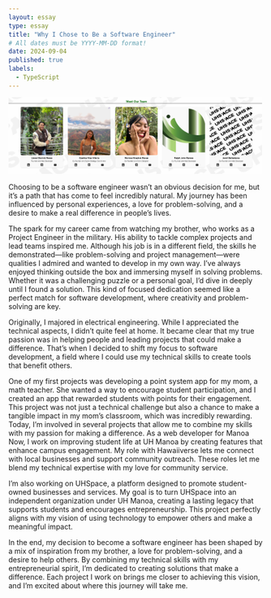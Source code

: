 ```yaml
---
layout: essay
type: essay
title: "Why I Chose to Be a Software Engineer"
# All dates must be YYYY-MM-DD format!
date: 2024-09-04
published: true
labels:
  - TypeScript
---
```

<img width="500px" class="rounded float-start pe-4" src="../img/UHSpaceAbout.png">

Choosing to be a software engineer wasn’t an obvious decision for me, but it’s a path that has come to feel incredibly natural. My journey has been influenced by personal experiences, a love for problem-solving, and a desire to make a real difference in people’s lives.

The spark for my career came from watching my brother, who works as a Project Engineer in the military. His ability to tackle complex projects and lead teams inspired me. Although his job is in a different field, the skills he demonstrated—like problem-solving and project management—were qualities I admired and wanted to develop in my own way.
I’ve always enjoyed thinking outside the box and immersing myself in solving problems. Whether it was a challenging puzzle or a personal goal, I’d dive in deeply until I found a solution. This kind of focused dedication seemed like a perfect match for software development, where creativity and problem-solving are key.

Originally, I majored in electrical engineering. While I appreciated the technical aspects, I didn’t quite feel at home. It became clear that my true passion was in helping people and leading projects that could make a difference. That’s when I decided to shift my focus to software development, a field where I could use my technical skills to create tools that benefit others.

One of my first projects was developing a point system app for my mom, a math teacher. She wanted a way to encourage student participation, and I created an app that rewarded students with points for their engagement. This project was not just a technical challenge but also a chance to make a tangible impact in my mom’s classroom, which was incredibly rewarding.
Today, I’m involved in several projects that allow me to combine my skills with my passion for making a difference. As a web developer for Manoa Now, I work on improving student life at UH Manoa by creating features that enhance campus engagement. My role with Hawaiiverse lets me connect with local businesses and support community outreach. These roles let me blend my technical expertise with my love for community service.

I’m also working on UHSpace, a platform designed to promote student-owned businesses and services. My goal is to turn UHSpace into an independent organization under UH Manoa, creating a lasting legacy that supports students and encourages entrepreneurship. This project perfectly aligns with my vision of using technology to empower others and make a meaningful impact.

In the end, my decision to become a software engineer has been shaped by a mix of inspiration from my brother, a love for problem-solving, and a desire to help others. By combining my technical skills with my entrepreneurial spirit, I’m dedicated to creating solutions that make a difference. Each project I work on brings me closer to achieving this vision, and I’m excited about where this journey will take me.
